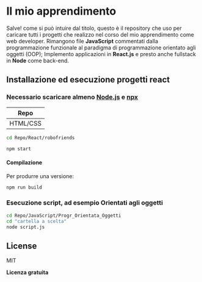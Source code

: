 # Il mio apprendimento


Salve! come si può intuire dal titolo, questo è il repository che uso per caricare tutti i progetti che realizzo nel corso del mio apprendimento come web developer. Rimangono file **JavaScript** commentati dalla programmazione funzionale al paradigma di programmazione orientato agli oggetti (OOP);
Implemento applicazioni in **React.js** e presto anche fullstack in **Node** come back-end. 


## Installazione ed esecuzione progetti react
### Necessario scaricare almeno [Node.js](https://nodejs.org/en) e [npx](https://create-react-app.dev/docs/getting-started)


|Repo  |
|---------|
| HTML/CSS| JavaScript|  React|

```sh
cd Repo/React/robofriends
```
```sh
npm start
```

#### Compilazione

Per produrre una versione:

```sh
npm run build
```


### Esecuzione script, ad esempio Orientati agli oggetti
```sh
cd Repo/JavaScript/Progr_Orientata_Oggetti
cd "cartella a scelta"
node script.js
```



## License

MIT

**Licenza gratuita**
